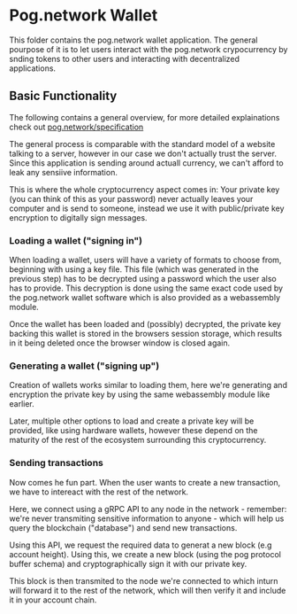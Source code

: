 # Pog.network Wallet

This folder contains the pog.network wallet application. The general pourpose of it is to let users interact with the pog.network crypocurrency by snding tokens to other users and interacting with decentralized applications.

## Basic Functionality

The following contains a general overview, for more detailed explainations check out [pog.network/specification](https://pog.network/specification)

The general process is comparable with the standard model of a website talking to a server, however in our case we don't actually trust the server. Since this application is sending around actuall currency, we can't afford to leak any sensiive information.

This is where the whole cryptocurrency aspect comes in: Your private key (you can think of this as your password) never actually leaves your computer and is send to someone, instead we use it with public/private key encryption to digitally sign messages.

### Loading a wallet ("signing in")

When loading a wallet, users will have a variety of formats to choose from, beginning with using a key file. This file (which was generated in the previous step) has to be decrypted using a password which the user also has to provide. This decryption is done using the same exact code used by the pog.network wallet software which is also provided as a webassembly module.

Once the wallet has been loaded and (possibly) decrypted, the private key backing this wallet is stored in the browsers session storage, which results in it being deleted once the browser window is closed again.

### Generating a wallet ("signing up")

Creation of wallets works similar to loading them, here we're generating and encryption the private key by using the same webassembly module like earlier.

Later, multiple other options to load and create a private key will be provided, like using hardware wallets, however these depend on the maturity of the rest of the ecosystem surrounding this cryptocurrency.

### Sending transactions

Now comes he fun part. When the user wants to create a new transaction, we have to intereact with the rest of the network.

Here, we connect using a gRPC API to any node in the network - remember: we're never transmiting sensitive information to anyone - which will help us query the blockchain ("database") and send new transactions.

Using this API, we request the required data to generat a new block (e.g account height). Using this, we create a new block (using the pog protocol buffer schema) and cryptographically sign it with our private key.

This block is then transmited to the node we're connected to which inturn will forward it to the rest of the network, which will then verify it and include it in your account chain.

